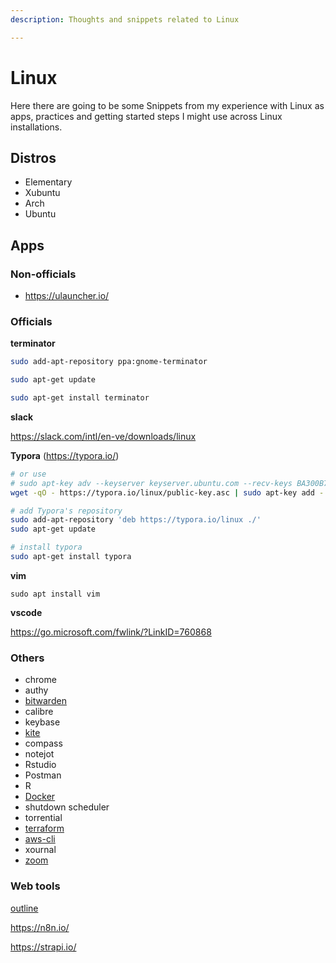 ```yaml
---
description: Thoughts and snippets related to Linux

---
```


# Linux

Here there are going to be some Snippets from my experience with Linux as apps, practices and getting started steps I might use across Linux installations.

## Distros

- Elementary
- Xubuntu
- Arch
- Ubuntu

## Apps

### Non-officials

- https://ulauncher.io/

### Officials

**terminator**

```bash
sudo add-apt-repository ppa:gnome-terminator

sudo apt-get update

sudo apt-get install terminator
```

**slack**

https://slack.com/intl/en-ve/downloads/linux



**Typora** (https://typora.io/)

```bash
# or use
# sudo apt-key adv --keyserver keyserver.ubuntu.com --recv-keys BA300B7755AFCFAE
wget -qO - https://typora.io/linux/public-key.asc | sudo apt-key add -

# add Typora's repository
sudo add-apt-repository 'deb https://typora.io/linux ./'
sudo apt-get update

# install typora
sudo apt-get install typora
```

**vim**

`sudo apt install vim`



**vscode**

https://go.microsoft.com/fwlink/?LinkID=760868



### Others

- chrome
- authy
- [bitwarden](https://bitwarden.com/download/)
- calibre
- keybase
- [kite](https://www.kite.com/download/)
- compass
- notejot
- Rstudio
- Postman
- R
- [Docker](code/docker.md)
- shutdown scheduler
- torrential
- [terraform](https://learn.hashicorp.com/tutorials/terraform/install-cli)
- [aws-cli](https://docs.aws.amazon.com/cli/latest/userguide/install-cliv2-linux.html)
- xournal
- [zoom](https://zoom.us/download?os=linux)



### Web tools

[outline](https://www.getoutline.com/)

https://n8n.io/

https://strapi.io/
